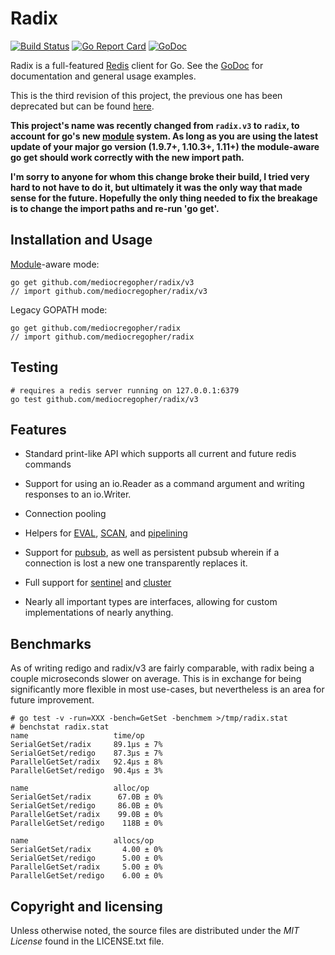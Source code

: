 # Radix

[![Build Status](https://travis-ci.org/mediocregopher/radix/v3.svg)](https://travis-ci.org/mediocregopher/radix/v3)
[![Go Report Card](https://goreportcard.com/badge/github.com/mediocregopher/radix/v3)](https://goreportcard.com/report/github.com/mediocregopher/radix/v3)
[![GoDoc](https://godoc.org/github.com/mediocregopher/radix?status.svg)][godoc]

Radix is a full-featured [Redis][redis] client for Go. See the [GoDoc][godoc]
for documentation and general usage examples.

This is the third revision of this project, the previous one has been deprecated
but can be found [here](https://github.com/mediocregopher/radix.v2).

**This project's name was recently changed from `radix.v3` to `radix`, to
account for go's new [module][module] system. As long as you are using the
latest update of your major go version (1.9.7+, 1.10.3+, 1.11+) the module-aware
go get should work correctly with the new import path.**

**I'm sorry to anyone for whom this change broke their build, I tried very hard
to not have to do it, but ultimately it was the only way that made sense for the
future. Hopefully the only thing needed to fix the breakage is to change the
import paths and re-run 'go get'.**

## Installation and Usage

[Module][module]-aware mode:

    go get github.com/mediocregopher/radix/v3
    // import github.com/mediocregopher/radix/v3

Legacy GOPATH mode:

    go get github.com/mediocregopher/radix
    // import github.com/mediocregopher/radix

## Testing

    # requires a redis server running on 127.0.0.1:6379
    go test github.com/mediocregopher/radix/v3

## Features

* Standard print-like API which supports all current and future redis commands

* Support for using an io.Reader as a command argument and writing responses to
  an io.Writer.

* Connection pooling

* Helpers for [EVAL][eval], [SCAN][scan], and [pipelining][pipelining]

* Support for [pubsub][pubsub], as well as persistent pubsub wherein if a
  connection is lost a new one transparently replaces it.

* Full support for [sentinel][sentinel] and [cluster][cluster]

* Nearly all important types are interfaces, allowing for custom implementations
  of nearly anything.

## Benchmarks

As of writing redigo and radix/v3 are fairly comparable, with radix being a
couple microseconds slower on average. This is in exchange for being
significantly more flexible in most use-cases, but nevertheless is an area for
future improvement.

```
# go test -v -run=XXX -bench=GetSet -benchmem >/tmp/radix.stat
# benchstat radix.stat
name                   time/op
SerialGetSet/radix     89.1µs ± 7%
SerialGetSet/redigo    87.3µs ± 7%
ParallelGetSet/radix   92.4µs ± 8%
ParallelGetSet/redigo  90.4µs ± 3%

name                   alloc/op
SerialGetSet/radix      67.0B ± 0%
SerialGetSet/redigo     86.0B ± 0%
ParallelGetSet/radix    99.0B ± 0%
ParallelGetSet/redigo    118B ± 0%

name                   allocs/op
SerialGetSet/radix       4.00 ± 0%
SerialGetSet/redigo      5.00 ± 0%
ParallelGetSet/radix     5.00 ± 0%
ParallelGetSet/redigo    6.00 ± 0%
```

## Copyright and licensing

Unless otherwise noted, the source files are distributed under the *MIT License*
found in the LICENSE.txt file.

[redis]: http://redis.io
[godoc]: https://godoc.org/github.com/mediocregopher/radix
[eval]: https://redis.io/commands/eval
[scan]: https://redis.io/commands/scan
[pipelining]: https://redis.io/topics/pipelining
[pubsub]: https://redis.io/topics/pubsub
[sentinel]: http://redis.io/topics/sentinel
[cluster]: http://redis.io/topics/cluster-spec
[module]: https://github.com/golang/go/wiki/Modules
